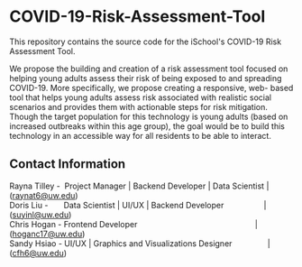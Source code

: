 # COVID-19-Risk-Assessment-Tool
This repository contains the source code for the iSchool's COVID-19 Risk Assessment Tool.  

We propose the building and creation of a risk assessment tool focused on helping young adults assess their  risk of being exposed to and spreading COVID-19. More specifically, we propose creating a responsive, web- based tool that helps young adults assess risk associated with realistic social scenarios and provides them with  actionable steps for risk mitigation. Though the target population for this technology is young adults (based on increased outbreaks within this age group), the goal would be to build this technology in an accessible way for all residents to be able to interact.

## Contact Information
Rayna Tilley - &nbsp;Project Manager | Backend Developer | Data Scientist | (raynat6@uw.edu)   
Doris Liu - &nbsp;&nbsp;&nbsp;&nbsp;&nbsp;&nbsp;Data Scientist | UI/UX | Backend Developer &nbsp;&nbsp;&nbsp;&nbsp;&nbsp;&nbsp;&nbsp;&nbsp;&nbsp;&nbsp;&nbsp;&nbsp;&nbsp;&nbsp;&nbsp;&nbsp; | (suyinl@uw.edu)   
Chris Hogan - Frontend Developer &nbsp;&nbsp;&nbsp;&nbsp;&nbsp;&nbsp;&nbsp;&nbsp;&nbsp;&nbsp;&nbsp;&nbsp;&nbsp;&nbsp;&nbsp;&nbsp;&nbsp;&nbsp;&nbsp;&nbsp;&nbsp;&nbsp;&nbsp;&nbsp;&nbsp;&nbsp;&nbsp;&nbsp;&nbsp;&nbsp;&nbsp;&nbsp;&nbsp;&nbsp;&nbsp;&nbsp;&nbsp;&nbsp;&nbsp;&nbsp;&nbsp;&nbsp;&nbsp;&nbsp;&nbsp;&nbsp;&nbsp;&nbsp;&nbsp;&nbsp;&nbsp; | (hoganc17@uw.edu)   
Sandy Hsiao - UI/UX | Graphics and Visualizations Designer &nbsp;&nbsp;&nbsp;&nbsp;&nbsp;&nbsp;&nbsp;&nbsp;&nbsp;&nbsp;&nbsp;&nbsp;&nbsp;&nbsp; | (cfh6@uw.edu)   
